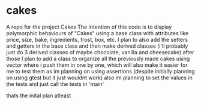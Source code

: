 # cakes
A repo for the project Cakes
The intention of this code is to display polymorphic  behaviours of "Cakes" using a base class with attributes like price, size, bake, ingredients, frost, box, etc. I plan to also add the setters and getters in the base class
and then make derived classes (i'll probably just do 3 derived classes of maybe chocolate, vanilla and cheesecake)
after those I plan to add a class to organize all the previously made cakes using vector where i push them in one by one, which will also make it easier for me to test them as im planning on using assertions (despite initially planning on using gtest but it just wouldnt work) 
also im planning to set the values in the tests and just call the tests in 'main'

thats the inital plan atleast